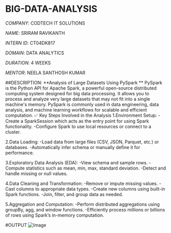 # BIG-DATA-ANALYSIS

*COMPANY*: CODTECH IT SOLUTIONS

*NAME*: SRIRAM RAVIKANTH

*INTERN ID*: CT04DK817

*DOMAIN*: DATA ANALYTICS

*DURATION*: 4 WEEKS

*MENTOR*: NEELA SANTHOSH KUMAR

##DESCRIPTION: **Analysis of Large Datasets Using PySpark **
PySpark is the Python API for Apache Spark, a powerful open-source distributed computing system designed for big data processing. It allows you to process and analyze very large datasets that may not fit into a single machine's memory. PySpark is commonly used in data engineering, data analysis, and machine learning workflows for scalable and efficient computation.
✅ Key Steps Involved in the Analysis
1.Environment Setup:
-Create a SparkSession which acts as the entry point for using Spark functionality.
-Configure Spark to use local resources or connect to a cluster.

2.Data Loading:
-Load data from large files (CSV, JSON, Parquet, etc.) or databases.
-Automatically infer schema or manually define it for performance.

3.Exploratory Data Analysis (EDA):
-View schema and sample rows.
-Compute statistics such as mean, min, max, standard deviation.
-Detect and handle missing or null values.

4.Data Cleaning and Transformation:
-Remove or impute missing values.
-Cast columns to appropriate data types.
-Create new columns using built-in Spark functions.
-Join, filter, and group data as needed.

5.Aggregation and Computation:
-Perform distributed aggregations using groupBy, agg, and window functions.
-Efficiently process millions or billions of rows using Spark’s in-memory computation.

#OUTPUT
![Image](https://github.com/user-attachments/assets/21136867-a895-4ea7-84ed-3ddcd8bc2130)
